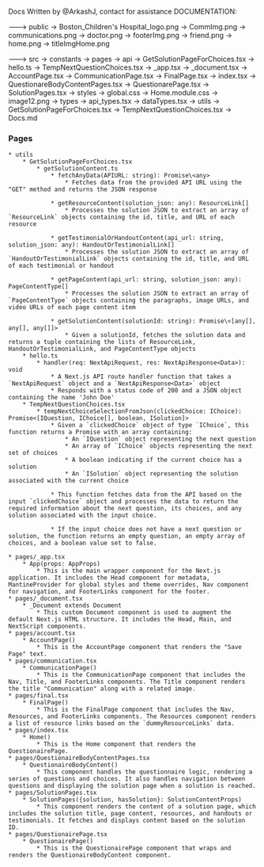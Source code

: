 Docs Written by @ArkashJ, contact for assistance
DOCUMENTATION:

---> public
    -> Boston_Children's Hospital_logo.png
    -> CommImg.png
    -> communications.png
    -> doctor.png
    -> footerImg.png
    -> friend.png
    -> home.png
    -> titleImgHome.png

---> src
    -> constants
    -> pages
        -> api
            -> GetSolutionPageForChoices.tsx
            -> hello.ts
            -> TempNextQuestionChoices.tsx
        -> _app.tsx
        -> _document.tsx
        -> AccountPage.tsx
        -> CommunicationPage.tsx
        -> FinalPage.tsx
        -> index.tsx
        -> QuestionareBodyContentPages.tsx
        -> QuestionarePage.tsx
        -> SolutionPages.tsx
    -> styles
        -> global.css
        -> Home.module.css
        -> image12.png
    -> types
        -> api_types.tsx
        -> dataTypes.tsx
    -> utils
        -> GetSolutionPageForChoices.tsx
        -> TempNextQuestionChoices.tsx
    -> Docs.md


### Pages
    * utils
        * GetSolutionPageForChoices.tsx
            * getSolutionContent.ts
                * fetchAnyData(APIURL: string): Promise\<any>
                    * Fetches data from the provided API URL using the "GET" method and returns the JSON response

                * getResourceContent(solution_json: any): ResourceLink[]
                    * Processes the solution JSON to extract an array of `ResourceLink` objects containing the id, title, and URL of each resource

                * getTestimonialOrHandoutContent(api_url: string, solution_json: any): HandoutOrTestimonialLink[]
                    * Processes the solution JSON to extract an array of `HandoutOrTestimonialLink` objects containing the id, title, and URL of each testimonial or handout

                * getPageContent(api_url: string, solution_json: any): PageContentType[]
                    * Processes the solution JSON to extract an array of `PageContentType` objects containing the paragraphs, image URLs, and video URLs of each page content item

                * getSolutionContent(solutionId: string): Promise\<[any[], any[], any[]]>
                    * Given a solutionId, fetches the solution data and returns a tuple containing the lists of ResourceLink, HandoutOrTestimonialLink, and PageContentType objects
        * hello.ts
            * handler(req: NextApiRequest, res: NextApiResponse<Data>): void
                * A Next.js API route handler function that takes a `NextApiRequest` object and a `NextApiResponse<Data>` object
                * Responds with a status code of 200 and a JSON object containing the name 'John Doe'
        * TempNextQuestionChoices.tsx
            * tempNextChoiceSelectionFromJson(clickedChoice: IChoice): Promise<[IQuestion, IChoice[], boolean, ISolution]>
                * Given a `clickedChoice` object of type `IChoice`, this function returns a Promise with an array containing:
                    * An `IQuestion` object representing the next question
                    * An array of `IChoice` objects representing the next set of choices
                    * A boolean indicating if the current choice has a solution
                    * An `ISolution` object representing the solution associated with the current choice
        
                * This function fetches data from the API based on the input `clickedChoice` object and processes the data to return the required information about the next question, its choices, and any solution associated with the input choice. 
                
                * If the input choice does not have a next question or solution, the function returns an empty question, an empty array of choices, and a boolean value set to false.

    * pages/_app.tsx
        * App(props: AppProps)
            * This is the main wrapper component for the Next.js application. It includes the Head component for metadata, MantineProvider for global styles and theme overrides, Nav component for navigation, and FooterLinks component for the footer.
    * pages/_document.tsx
        * _Document extends Document
            * This custom Document component is used to augment the default Next.js HTML structure. It includes the Head, Main, and NextScript components.
    * pages/account.tsx
        * AccountPage()
            * This is the AccountPage component that renders the "Save Page" text.
    * pages/communication.tsx
        * CommunicationPage()
            * This is the CommunicationPage component that includes the Nav, Title, and FooterLinks components. The Title component renders the title "Communication" along with a related image.
    * pages/final.tsx
        * FinalPage()
            * This is the FinalPage component that includes the Nav, Resources, and FooterLinks components. The Resources component renders a list of resource links based on the `dummyResourceLinks` data.
    * pages/index.tsx
        * Home()
            * This is the Home component that renders the QuestionairePage.
    * pages/QuestionaireBodyContentPages.tsx
        * QuestionaireBodyContent()
            * This component handles the questionnaire logic, rendering a series of questions and choices. It also handles navigation between questions and displaying the solution page when a solution is reached.
    * pages/SolutionPages.tsx
        * SolutionPages({solution, hasSolution}: SolutionContentProps)
            * This component renders the content of a solution page, which includes the solution title, page content, resources, and handouts or testimonials. It fetches and displays content based on the solution ID.
    * pages/QuestionairePage.tsx
        * QuestionairePage()
            * This is the QuestionairePage component that wraps and renders the QuestionaireBodyContent component.